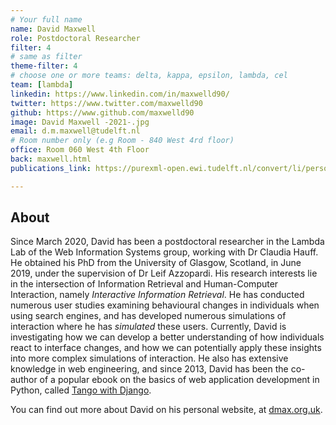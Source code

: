 ```yaml
---
# Your full name 
name: David Maxwell
role: Postdoctoral Researcher
filter: 4
# same as filter
theme-filter: 4
# choose one or more teams: delta, kappa, epsilon, lambda, cel
team: [lambda]
linkedin: https://www.linkedin.com/in/maxwelld90/
twitter: https://www.twitter.com/maxwelld90
github: https://www.github.com/maxwelld90
image: David Maxwell -2021-.jpg
email: d.m.maxwell@tudelft.nl
# Room number only (e.g Room - 840 West 4rd floor)
office: Room 060 West 4th Floor
back: maxwell.html
publications_link: https://purexml-open.ewi.tudelft.nl/convert/li/persons/2a59c370-4eb4-4b49-9b84-7a56e484bfba

---
```


## About
Since March 2020, David has been a postdoctoral researcher in the Lambda Lab of the Web Information Systems group, working with Dr Claudia Hauff. He obtained his PhD from the University of Glasgow, Scotland, in June 2019, under the supervision of Dr Leif Azzopardi. His research interests lie in the intersection of Information Retrieval and Human-Computer Interaction, namely *Interactive Information Retrieval*. He has conducted numerous user studies examining behavioural changes in individuals when using search engines, and has developed numerous simulations of interaction where he has *simulated* these users. Currently, David is investigating how we can develop a better understanding of how individuals react to interface changes, and how we can potentially apply these insights into more complex simulations of interaction. He also has extensive knowledge in web engineering, and since 2013, David has been the co-author of a popular ebook on the basics of web application development in Python, called [Tango with Django](https://www.tangowithdjango.com). 

You can find out more about David on his personal website, at [dmax.org.uk](https://www.dmax.org.uk).
